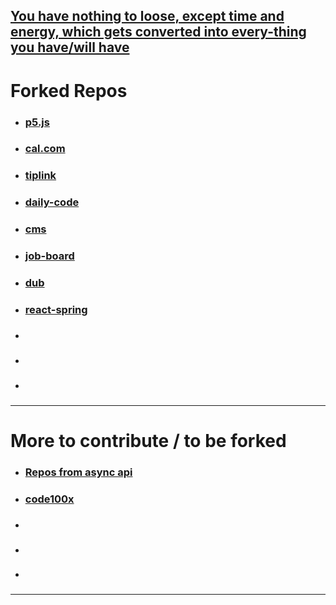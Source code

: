 
## [You have nothing to loose, except time and energy, which gets converted into every-thing you have/will have](https://chatgpt.com/c/671f7d66-303c-800c-b324-551fed87a7af) 

# Forked Repos

- ### [p5.js](https://github.com/pantha704/p5.js) 
- ### [cal.com](https://github.com/pantha704/cal.com) 
- ### [tiplink](https://github.com/pantha704/tiplink) 
- ### [daily-code](https://github.com/pantha704/daily-code) 
- ### [cms](https://github.com/pantha704/cms) 
- ### [job-board](https://github.com/pantha704/job-board) 
- ### [dub](https://github.com/pantha704/dub) 
- ### [react-spring](https://github.com/pantha704/react-spring) 
- ### [](https://github.com/pantha704/) 
- ### [](https://github.com/pantha704/) 
- ### [](https://github.com/pantha704/) 


---

# More to contribute / to be forked

- ### [Repos from async api](https://github.com/orgs/asyncapi/repositories) 
- ### [code100x](https://github.com/code100x/) 
- ### []()
- ### []()
- ### []()


---